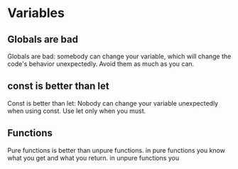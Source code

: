 # Variables #

## Globals are bad ##
Globals are bad: somebody can change your variable, which will change the code's behavior unexpectedly. Avoid them as much as you can.

## const is better than let ##
Const is better than let: Nobody can change your variable unexpectedly when using const. Use let only when you must. 

## Functions ##
Pure functions is better than unpure functions. in pure functions you know what you get and what you return. in unpure functions you 